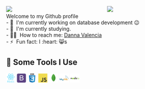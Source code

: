 <img src="https://media.giphy.com/media/iDbDicWr95THaVsuIF/giphy.gif">
<img align='right' src="https://media.giphy.com/media/EqKDXv0cPa6TLqfEON/giphy.gif" width="230">
<div>
Welcome to my Github profile <br>
- 🔭 &nbsp;I'm currently working on database development 😉<br>
- 🌱 &nbsp;I'm currently studying.<br>
- 👨‍💻 &nbsp;How to reach me: <a href="https://www.instagram.com/danna.valencia_/">Danna Valencia</a> <br>
- ⚡ &nbsp;Fun fact: I :heart: 😸s
</div>
<h2>🚀 Some Tools I Use</h2>
<p align="left">
<img src="https://raw.githubusercontent.com/devicons/devicon/master/icons/react/react-original-wordmark.svg" alt="react" width="25" height="25" />
<img src="https://raw.githubusercontent.com/devicons/devicon/master/icons/bootstrap/bootstrap-plain.svg" alt="bootstrap" width="25" height="25" />
<img src="https://raw.githubusercontent.com/devicons/devicon/master/icons/css3/css3-original-wordmark.svg" alt="css3" width="25" height="25" />
<img src="https://raw.githubusercontent.com/devicons/devicon/master/icons/javascript/javascript-original.svg" alt="javascript" width="25" height="25" />
<img src="https://raw.githubusercontent.com/devicons/devicon/master/icons/mongodb/mongodb-original.svg" alt="mongodb" width="25" height="25" />
<img src="https://raw.githubusercontent.com/devicons/devicon/master/icons/mysql/mysql-original-wordmark.svg" alt="mysql" width="25" height="25" />
<img src="https://raw.githubusercontent.com/devicons/devicon/master/icons/nodejs/nodejs-original-wordmark.svg" alt="nodejs" width="25" height="25" />

</p>

